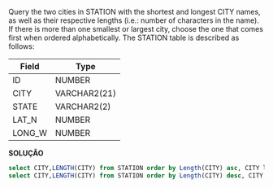 Query the two cities in STATION with the shortest and longest CITY names, as well as their respective lengths (i.e.: number of characters in the name). If there is more than one smallest or largest city, choose the one that comes first when ordered alphabetically.
The STATION table is described as follows:

|  Field | Type |
|---|---|
| ID  | NUMBER |
| CITY | VARCHAR2(21)   |
| STATE  | VARCHAR2(2)  |
| LAT_N |  NUMBER |
| LONG_W | NUMBER |

**SOLUÇÃO**

```sql
select CITY,LENGTH(CITY) from STATION order by Length(CITY) asc, CITY limit 1; 
select CITY,LENGTH(CITY) from STATION order by Length(CITY) desc, CITY limit 1;
```
